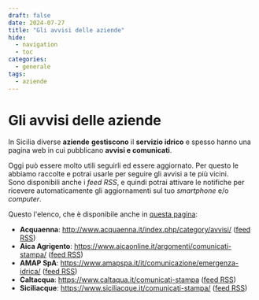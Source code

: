 ```yaml
---
draft: false
date: 2024-07-27
title: "Gli avvisi delle aziende"
hide:
  - navigation
  - toc
categories:
  - generale
tags:
  - aziende
---
```


# Gli avvisi delle aziende

In Sicilia diverse **aziende** **gestiscono** il **servizio idrico** e spesso hanno una pagina web in cui pubblicano **avvisi e comunicati**.

Oggi può essere molto utili seguirli ed essere aggiornato. Per questo le abbiamo raccolte e potrai usarle per seguire gli avvisi a te più vicini.<br>
Sono disponibili anche i *feed RSS*, e quindi potrai attivare le notifiche per ricevere automaticamente gli aggiornamenti sul tuo *smartphone* e/o *computer*.

<!-- more -->

Questo l'elenco, che è disponibile anche in [questa pagina](../../../informazioni/index.md#aziende):

- **Acquaenna**: <http://www.acquaenna.it/index.php/category/avvisi/> ([feed RSS](http://www.acquaenna.it/index.php/category/avvisi/feed/))
- **Aica Agrigento**: <https://www.aicaonline.it/argomenti/comunicati-stampa/> ([feed RSS](https://www.aicaonline.it/argomenti/comunicati-stampa/feed/))
- **AMAP SpA**: <https://www.amapspa.it/it/comunicazione/emergenza-idrica/> ([feed RSS](https://www.amapspa.it/it/comunicazione/emergenza-idrica/feed/))
- **Caltacqua**: <https://www.caltaqua.it/comunicati-stampa> ([feed RSS](https://www.caltaqua.it/index.php?option=com_content&view=featured&format=feed&type=rss))
- **Siciliacque**: <https://www.siciliacque.it/comunicati-stampa/> ([feed RSS](https://www.siciliacque.it/comunicati-stampa/feed/))
